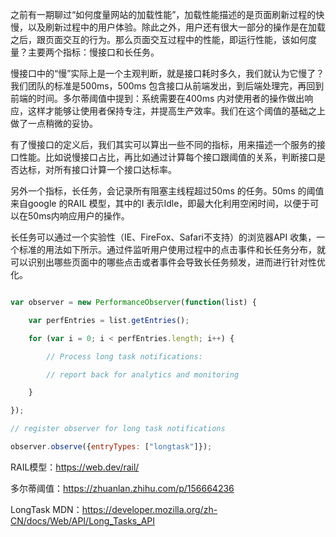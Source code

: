 之前有一期聊过“如何度量网站的加载性能”，加载性能描述的是页面刷新过程的快慢，以及刷新过程中的用户体验。除此之外，用户还有很大一部分的操作是在加载之后，跟页面交互的行为。那么页面交互过程中的性能，即运行性能，该如何度量？主要两个指标：慢接口和长任务。

慢接口中的“慢”实际上是一个主观判断，就是接口耗时多久，我们就认为它慢了？我们团队的标准是500ms，500ms 包含接口从前端发出，到后端处理完，再回到前端的时间。多尔蒂阈值中提到：系统需要在400ms 内对使用者的操作做出响应，这样才能够让使用者保持专注，并提高生产效率。我们在这个阈值的基础之上做了一点稍微的妥协。

有了慢接口的定义后，我们其实可以算出一些不同的指标，用来描述一个服务的接口性能。比如说慢接口占比，再比如通过计算每个接口跟阈值的关系，判断接口是否达标，对所有接口计算一个接口达标率。

另外一个指标，长任务，会记录所有阻塞主线程超过50ms 的任务。50ms 的阈值来自google 的RAIL 模型，其中的I 表示Idle，即最大化利用空闲时间，以便于可以在50ms内响应用户的操作。

长任务可以通过一个实验性（IE、FireFox、Safari不支持）的浏览器API 收集，一个标准的用法如下所示。通过件监听用户使用过程中的点击事件和长任务分布，就可以识别出哪些页面中的哪些点击或者事件会导致长任务频发，进而进行针对性优化。

```js

var observer = new PerformanceObserver(function(list) {

    var perfEntries = list.getEntries();

    for (var i = 0; i < perfEntries.length; i++) {

        // Process long task notifications:

        // report back for analytics and monitoring

    }

});

// register observer for long task notifications

observer.observe({entryTypes: ["longtask"]});

```

RAIL模型：https://web.dev/rail/

多尔蒂阈值：https://zhuanlan.zhihu.com/p/156664236

LongTask MDN：https://developer.mozilla.org/zh-CN/docs/Web/API/Long_Tasks_API
